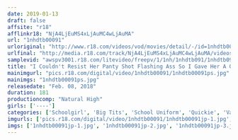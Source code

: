 ```yaml
---
date: 2019-01-13
draft: false
affsite: "r18"
afflinkr18: "NjA4LjEuMS4xLjAuMC4wLjAuMA"
url: "1nhdtb00091"
urloriginal: "http://www.r18.com/videos/vod/movies/detail/-/id=1nhdtb00091"
urlfinal: "http://media.r18.com/track/NjA4LjEuMS4xLjAuMC4wLjAuMA/videos/vod/movies/detail/-/id=1nhdtb00091"
samplevid: "awspv3001.r18.com/litevideo/freepv/1/1nh/1nhdtb091/1nhdtb091_dmb_w.mp4"
title: "I Couldn't Resist Her Panty Shot Flashing Ass So I Gave Her A Quicke From Behind! This Sensual JK Was Hooked On Some MIddle Aged Cock After Getting Banged Over And Over In Furious Backdoor Piston Pumping Orgasmic Action"
mainimgurl: "pics.r18.com/digital/video/1nhdtb00091/1nhdtb00091ps.jpg"
mainimgs: "1nhdtb00091ps.jpg"
releasedate: "Feb. 08, 2018"
duration: 181
productioncomp: "Natural High"
girls: ['----']
categories: ['Schoolgirl', 'Big Tits', 'School Uniform', 'Quickie', 'Variety', 'Panty Shot', 'Blowjob', 'Huge Dick - Large Dick', 'Hi-Def', 'Special 7 studios SALE']
imgurls: ['pics.r18.com/digital/video/1nhdtb00091/1nhdtb00091jp-1.jpg', 'pics.r18.com/digital/video/1nhdtb00091/1nhdtb00091jp-2.jpg', 'pics.r18.com/digital/video/1nhdtb00091/1nhdtb00091jp-3.jpg', 'pics.r18.com/digital/video/1nhdtb00091/1nhdtb00091jp-4.jpg', 'pics.r18.com/digital/video/1nhdtb00091/1nhdtb00091jp-5.jpg', 'pics.r18.com/digital/video/1nhdtb00091/1nhdtb00091jp-6.jpg', 'pics.r18.com/digital/video/1nhdtb00091/1nhdtb00091jp-7.jpg', 'pics.r18.com/digital/video/1nhdtb00091/1nhdtb00091jp-8.jpg', 'pics.r18.com/digital/video/1nhdtb00091/1nhdtb00091jp-9.jpg', 'pics.r18.com/digital/video/1nhdtb00091/1nhdtb00091jp-10.jpg', 'pics.r18.com/digital/video/1nhdtb00091/1nhdtb00091jp-11.jpg', 'pics.r18.com/digital/video/1nhdtb00091/1nhdtb00091jp-12.jpg', 'pics.r18.com/digital/video/1nhdtb00091/1nhdtb00091jp-13.jpg', 'pics.r18.com/digital/video/1nhdtb00091/1nhdtb00091jp-14.jpg', 'pics.r18.com/digital/video/1nhdtb00091/1nhdtb00091jp-15.jpg', 'pics.r18.com/digital/video/1nhdtb00091/1nhdtb00091jp-16.jpg', 'pics.r18.com/digital/video/1nhdtb00091/1nhdtb00091jp-17.jpg', 'pics.r18.com/digital/video/1nhdtb00091/1nhdtb00091jp-18.jpg', 'pics.r18.com/digital/video/1nhdtb00091/1nhdtb00091jp-19.jpg', 'pics.r18.com/digital/video/1nhdtb00091/1nhdtb00091jp-20.jpg']
imgs: ['1nhdtb00091jp-1.jpg', '1nhdtb00091jp-2.jpg', '1nhdtb00091jp-3.jpg', '1nhdtb00091jp-4.jpg', '1nhdtb00091jp-5.jpg', '1nhdtb00091jp-6.jpg', '1nhdtb00091jp-7.jpg', '1nhdtb00091jp-8.jpg', '1nhdtb00091jp-9.jpg', '1nhdtb00091jp-10.jpg', '1nhdtb00091jp-11.jpg', '1nhdtb00091jp-12.jpg', '1nhdtb00091jp-13.jpg', '1nhdtb00091jp-14.jpg', '1nhdtb00091jp-15.jpg', '1nhdtb00091jp-16.jpg', '1nhdtb00091jp-17.jpg', '1nhdtb00091jp-18.jpg', '1nhdtb00091jp-19.jpg', '1nhdtb00091jp-20.jpg']
---
```

